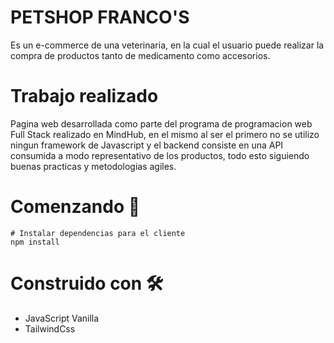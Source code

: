 # PETSHOP FRANCO'S
Es un e-commerce de una veterinaria, en la cual el usuario puede realizar la compra de productos tanto de medicamento como accesorios.

# Trabajo realizado
Pagina web desarrollada como parte del programa de programacion web Full Stack realizado en MindHub, en el mismo al ser el primero no se utilizo ningun framework de Javascript y el backend consiste en una API consumida a modo representativo de los productos, todo esto siguiendo buenas practicas y metodologias agiles.

# Comenzando  🚀
```
# Instalar dependencias para el cliente
npm install
```

# Construido con 🛠️
- JavaScript Vanilla
- TailwindCss